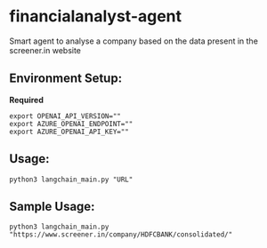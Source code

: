 # financialanalyst-agent
Smart agent to analyse a company based on the data present in the screener.in website

## Environment Setup:
**Required**
```
export OPENAI_API_VERSION=""
export AZURE_OPENAI_ENDPOINT=""
export AZURE_OPENAI_API_KEY=""
```

## Usage:
```
python3 langchain_main.py "URL"
```

## Sample Usage:
```
python3 langchain_main.py "https://www.screener.in/company/HDFCBANK/consolidated/"
```